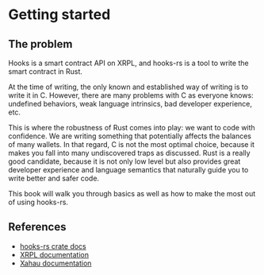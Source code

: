 # Getting started

## The problem

Hooks is a smart contract API on XRPL, and hooks-rs is a tool to write the smart contract in Rust.

At the time of writing, the only known and established way of writing is to write it in C. However, there are many problems with C as everyone knows: undefined behaviors, weak language intrinsics, bad developer experience, etc.

This is where the robustness of Rust comes into play: we want to code with confidence. We are writing something that potentially affects the balances of many wallets. In that regard, C is not the most optimal choice, because it makes you fall into many undiscovered traps as discussed. Rust is a really good candidate, because it is not only low level but also provides great developer experience and language semantics that naturally guide you to write better and safer code.

This book will walk you through basics as well as how to make the most out of using hooks-rs.

## References

- [hooks-rs crate docs](https://docs.rs/hooks-rs/latest/hooks_rs/)
- [XRPL documentation](https://xrpl.org/docs.html)
- [Xahau documentation](https://docs.hooks.network/)
